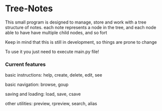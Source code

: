# Tree-Notes

This small program is designed to manage, store and work with a tree structure of notes.
each note represents a node in the tree, and each node able to have have multiple child nodes, and so fort

Keep in mind that this is still in development, so things are prone to change

To use it you just need to execute main.py file!

### Current features


basic instructions: help, create, delete, edit, see

basic navigation: browse, goup

saving and loading: load, save, csave

other utilities: preview, rpreview, search, alias
